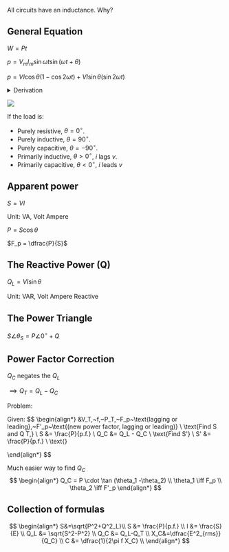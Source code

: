 
All circuits have an inductance. Why?

## General Equation

$W = Pt$

$p = V_mI_m\sin\omega t \sin (\omega t +\theta)$

$p=VI \cos\theta (1-\cos 2\omega t) + VI \sin\theta (\sin 2\omega t)$

<details>
<summary>Derivation</summary>

$$
\begin{align}
    \text{From:} \notag \\
    p(t) &= V_mI_m\sin\omega t \sin (\omega t +\theta) \\
    \sin A \sin B &= \frac{1}{2}[\cos(A - B) - \cos(A + B)] \\
    \text{We have:} \notag \\
     \sin(\omega t)\sin(\omega t + \theta) &= \frac{1}{2}[\cos(\omega t - (\omega t + \theta)) - \cos(\omega t + (\omega t + \theta))] \\
    \sin(\omega t)\sin(\omega t + \theta) &= \frac{1}{2}[\cos(-\theta) - \cos(2\omega t + \theta)] \\
    \text{But:} \notag \\
    \cos(-\theta) &= \cos(\theta) \notag \\
    \implies  \sin(\omega t)\sin(\omega t + \theta) &= \frac{1}{2}[\cos(\theta) - \cos(2\omega t + \theta)] \\
    \text{(6) in (1):} \notag \\
    \implies p(t) &= V_m I_m \cdot \frac{1}{2}[\cos(\theta) - \cos(2\omega t + \theta)] \\
    \text{But:} \notag \\
    V_m &= \sqrt{2}V, I_m = \sqrt{2}I \notag \\
    \implies p(t) &= VI [\cos(\theta) - \cos(2\omega t + \theta)] \\
\end{align}
$$

---

$$
\boxed{p(t) = VI \cos(\theta) - VI \cos(2\omega t + \theta)}
$$

* The **first term** is constant: **real (average) power**
* The **second term** oscillates at $2\omega$: **reactive power component**

---

$$
\begin{align*}
    \text{From:} \qquad p(t) &= VI [\cos(\theta) - \cos(2\omega t + \theta)] \\
    \cos(a+b) &= \cos a \cos b - \sin a \sin b \\
    \text{We have:} \qquad p(t) &= VI \left[ \cos\theta - \left( \cos 2\omega t \cos\theta - \sin 2\omega t \sin\theta \right) \right] \\
    p(t) &= VI \left[ \cos\theta - \cos 2\omega t \cos\theta + \sin 2\omega t \sin\theta \right] \\
    p(t) &= VI \left[ \cos\theta (1 - \cos 2\omega t) + \sin\theta \sin 2\omega t \right] \\
\end{align*}
$$
---

$$
\boxed{p(t) = VI \cos\theta (1 - \cos 2\omega t) + VI \sin\theta \sin 2\omega t}
$$


### Interpretation:

* $VI\cos\theta$: average **real power**
* $VI\sin\theta$: **reactive power** magnitude
* Oscillating terms: power fluctuates at $2\omega$

This form is useful in **power electronics** and **phasor analysis**.

</details>

![](images/load-circuit.png)

If the load is:
- Purely resistive, $\theta = 0^\circ$.
- Purely inductive, $\theta = 90^\circ$.
- Purely capacitive, $\theta = -90^\circ$.
- Primarily inductive, $\theta > 0^\circ$, $i$ lags $v$.
- Primarily capacitive, $\theta < 0^\circ$, $i$ leads $v$

## Apparent power

$S=VI$

Unit: $\text{VA}$, Volt Ampere

$P = S \cos \theta$

$F_p = \dfrac{P}{S}$

## The Reactive Power (Q)

$Q_L = VI \sin \theta$

Unit: $\text{VAR}$, Volt Ampere Reactive

## The Power Triangle

$S \angle \theta_S = P\angle 0^\circ +Q$

## Power Factor Correction

$Q_C$ negates the $Q_L$

$\implies Q_T = Q_L - Q_C$

Problem:

Given:
$$
\begin{align*}
    &V_T,~f,~P_T,~F_p~\text{lagging or leading},~F'_p~\text{(new power factor, lagging or leading)} \\
    \text{Find S and Q T,} \\
    S &= \frac{P}{p.f.} \\
    Q_C &= Q_L - Q_C \\
    \text{Find S'} \\
    S' &= \frac{P}{p.f.} \\
    \text{}

\end{align*}
$$

Much easier way to find $Q_C$
$$
\begin{align*}
    Q_C = P \cdot \tan (\theta_1 -\theta_2) \\
    \theta_1 \iff F_p \\
    \theta_2 \iff F'_p
\end{align*}
$$

## Collection of formulas

$$
\begin{align*}
    S&=\sqrt{P^2+Q^2_L}\\
    S &= \frac{P}{p.f.} \\
    I &= \frac{S}{E} \\
    Q_L &= \sqrt{S^2-P^2} \\
    Q_C &= Q_L-Q_T \\
    X_C&=\dfrac{E^2_{rms}}{Q_C} \\
    C &= \dfrac{1}{2\pi f X_C} \\
\end{align*}
$$
